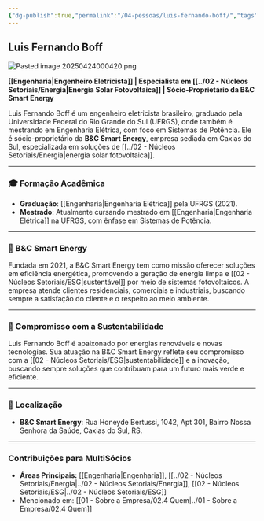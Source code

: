 ```yaml
---
{"dg-publish":true,"permalink":"/04-pessoas/luis-fernando-boff/","tags":["person","profile","engenharia","energia","sustentabilidade","empreendedor"],"noteIcon":""}
---
```


## Luis Fernando Boff

![Pasted image 20250424000420.png](/img/user/Pasted%20image%2020250424000420.png)

**[[Engenharia\|Engenheiro Eletricista]] | Especialista em [[../02 - Núcleos Setoriais/Energia\|Energia Solar Fotovoltaica]] | Sócio-Proprietário da B&C Smart Energy**

Luis Fernando Boff é um engenheiro eletricista brasileiro, graduado pela Universidade Federal do Rio Grande do Sul (UFRGS), onde também é mestrando em Engenharia Elétrica, com foco em Sistemas de Potência. Ele é sócio-proprietário da **B&C Smart Energy**, empresa sediada em Caxias do Sul, especializada em soluções de [[../02 - Núcleos Setoriais/Energia\|energia solar fotovoltaica]].

---

### 🎓 Formação Acadêmica

*   **Graduação**: [[Engenharia\|Engenharia Elétrica]] pela UFRGS (2021).
*   **Mestrado**: Atualmente cursando mestrado em [[Engenharia\|Engenharia Elétrica]] na UFRGS, com ênfase em Sistemas de Potência.

---

### 🏢 B&C Smart Energy

Fundada em 2021, a B&C Smart Energy tem como missão oferecer soluções em eficiência energética, promovendo a geração de energia limpa e [[02 - Núcleos Setoriais/ESG\|sustentável]] por meio de sistemas fotovoltaicos. A empresa atende clientes residenciais, comerciais e industriais, buscando sempre a satisfação do cliente e o respeito ao meio ambiente.

---

### 🌱 Compromisso com a Sustentabilidade

Luis Fernando Boff é apaixonado por energias renováveis e novas tecnologias. Sua atuação na B&C Smart Energy reflete seu compromisso com a [[02 - Núcleos Setoriais/ESG\|sustentabilidade]] e a inovação, buscando sempre soluções que contribuam para um futuro mais verde e eficiente.

---

### 📍 Localização

*   **B&C Smart Energy**: Rua Honeyde Bertussi, 1042, Apt 301, Bairro Nossa Senhora da Saúde, Caxias do Sul, RS.

---

### Contribuições para MultiSócios
*   **Áreas Principais:** [[Engenharia\|Engenharia]], [[../02 - Núcleos Setoriais/Energia\|../02 - Núcleos Setoriais/Energia]], [[02 - Núcleos Setoriais/ESG\|../02 - Núcleos Setoriais/ESG]]
*   Mencionado em: [[01 - Sobre a Empresa/02.4 Quem\|../01 - Sobre a Empresa/02.4 Quem]]